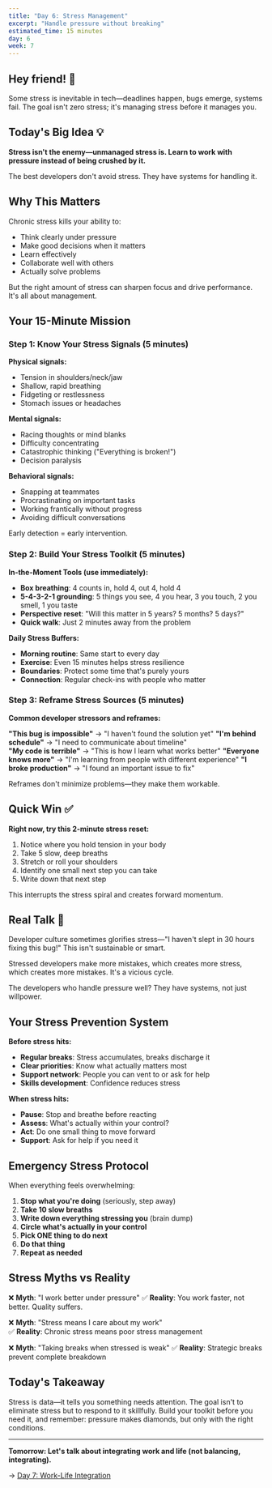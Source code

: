 ```yaml
---
title: "Day 6: Stress Management"
excerpt: "Handle pressure without breaking"
estimated_time: 15 minutes
day: 6
week: 7
---
```


## Hey friend! 👋

Some stress is inevitable in tech—deadlines happen, bugs emerge, systems fail. The goal isn't zero stress; it's managing stress before it manages you.

## Today's Big Idea 💡

**Stress isn't the enemy—unmanaged stress is. Learn to work with pressure instead of being crushed by it.**

The best developers don't avoid stress. They have systems for handling it.

## Why This Matters

Chronic stress kills your ability to:

- Think clearly under pressure
- Make good decisions when it matters
- Learn effectively
- Collaborate well with others
- Actually solve problems

But the right amount of stress can sharpen focus and drive performance. It's all about management.

## Your 15-Minute Mission

### Step 1: Know Your Stress Signals (5 minutes)

**Physical signals:**

- Tension in shoulders/neck/jaw
- Shallow, rapid breathing
- Fidgeting or restlessness
- Stomach issues or headaches

**Mental signals:**

- Racing thoughts or mind blanks
- Difficulty concentrating
- Catastrophic thinking ("Everything is broken!")
- Decision paralysis

**Behavioral signals:**

- Snapping at teammates
- Procrastinating on important tasks
- Working frantically without progress
- Avoiding difficult conversations

Early detection = early intervention.

### Step 2: Build Your Stress Toolkit (5 minutes)

**In-the-Moment Tools (use immediately):**

- **Box breathing**: 4 counts in, hold 4, out 4, hold 4
- **5-4-3-2-1 grounding**: 5 things you see, 4 you hear, 3 you touch, 2 you smell, 1 you taste
- **Perspective reset**: "Will this matter in 5 years? 5 months? 5 days?"
- **Quick walk**: Just 2 minutes away from the problem

**Daily Stress Buffers:**

- **Morning routine**: Same start to every day
- **Exercise**: Even 15 minutes helps stress resilience
- **Boundaries**: Protect some time that's purely yours
- **Connection**: Regular check-ins with people who matter

### Step 3: Reframe Stress Sources (5 minutes)

**Common developer stressors and reframes:**

**"This bug is impossible"** → "I haven't found the solution yet"
**"I'm behind schedule"** → "I need to communicate about timeline"\
**"My code is terrible"** → "This is how I learn what works better"
**"Everyone knows more"** → "I'm learning from people with different experience"
**"I broke production"** → "I found an important issue to fix"

Reframes don't minimize problems—they make them workable.

## Quick Win ✅

**Right now, try this 2-minute stress reset:**

1. Notice where you hold tension in your body
2. Take 5 slow, deep breaths
3. Stretch or roll your shoulders
4. Identify one small next step you can take
5. Write down that next step

This interrupts the stress spiral and creates forward momentum.

## Real Talk 💬

Developer culture sometimes glorifies stress—"I haven't slept in 30 hours fixing this bug!" This isn't sustainable or smart.

Stressed developers make more mistakes, which creates more stress, which creates more mistakes. It's a vicious cycle.

The developers who handle pressure well? They have systems, not just willpower.

## Your Stress Prevention System

**Before stress hits:**

- **Regular breaks**: Stress accumulates, breaks discharge it
- **Clear priorities**: Know what actually matters most
- **Support network**: People you can vent to or ask for help
- **Skills development**: Confidence reduces stress

**When stress hits:**

- **Pause**: Stop and breathe before reacting
- **Assess**: What's actually within your control?
- **Act**: Do one small thing to move forward
- **Support**: Ask for help if you need it

## Emergency Stress Protocol

When everything feels overwhelming:

1. **Stop what you're doing** (seriously, step away)
2. **Take 10 slow breaths**
3. **Write down everything stressing you** (brain dump)
4. **Circle what's actually in your control**
5. **Pick ONE thing to do next**
6. **Do that thing**
7. **Repeat as needed**

## Stress Myths vs Reality

❌ **Myth**: "I work better under pressure"
✅ **Reality**: You work faster, not better. Quality suffers.

❌ **Myth**: "Stress means I care about my work"\
✅ **Reality**: Chronic stress means poor stress management

❌ **Myth**: "Taking breaks when stressed is weak"
✅ **Reality**: Strategic breaks prevent complete breakdown

## Today's Takeaway

Stress is data—it tells you something needs attention. The goal isn't to eliminate stress but to respond to it skillfully. Build your toolkit before you need it, and remember: pressure makes diamonds, but only with the right conditions.

---

**Tomorrow: Let's talk about integrating work and life (not balancing, integrating).**

→ [Day 7: Work-Life Integration](./07-work-life-integration)
